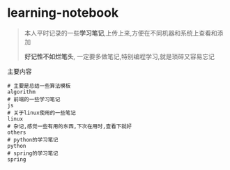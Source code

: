 # learning-notebook

> 本人平时记录的一些**学习笔记**,上传上来,方便在不同机器和系统上查看和添加
> 
> **好记性不如烂笔头**, 一定要多做笔记,特别编程学习,就是琐碎又容易忘记

主要内容

```shell
# 主要是总结一些算法模板
algorithm 
# 前端的一些学习笔记
js
# 关于linux使用的一些笔记
linux
# 杂记,感觉一些有用的东西,下次在用时,查看下就好
others
# python的学习笔记
python
# spring的学习笔记
spring
```

